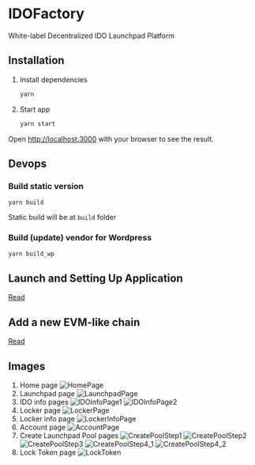 # IDOFactory

White-label Decentralized IDO Launchpad Platform

## Installation

1. Install dependencies

    ```bash
    yarn
    ```

2. Start app

    ```bash
    yarn start
    ```

Open [http://localhost:3000](http://localhost:3000) with your browser to see the result.

## Devops

### Build static version

```
yarn build
```
Static build will be at `build` folder

### Build (update) vendor for Wordpress

```
yarn build_wp
```

## Launch and Setting Up Application

[Read](./docs/launchAndSettingUp.md)

## Add a new EVM-like chain

[Read](./docs/addNewNetwork.md)

## Images

1. Home page
    ![HomePage](./docs/images/HomePage.png)
1. Launchpad page
    ![LaunchpadPage](./docs/images/LaunchpadPage.png)
1. IDO info pages
    ![IDOInfoPage1](./docs/images/IDOInfoPage1.png)
    ![IDOInfoPage2](./docs/images/IDOInfoPage2.png)
1. Locker page
    ![LockerPage](./docs/images/LockerPage.png)
1. Locker info page
    ![LockerInfoPage](./docs/images/LockerInfoPage.png)
1. Account page
    ![AccountPage](./docs/images/AccountPage.png)
1. Create Launchpad Pool pages
    ![CreatePoolStep1](./docs/images/CreatePoolStep1.png)
    ![CreatePoolStep2](./docs/images/CreatePoolStep2.png)
    ![CreatePoolStep3](./docs/images/CreatePoolStep3.png)
    ![CreatePoolStep4_1](./docs/images/CreatePoolStep4_1.png)
    ![CreatePoolStep4_2](./docs/images/CreatePoolStep4_2.png)
1. Lock Token page
    ![LockToken](./docs/images/LockToken.png)
